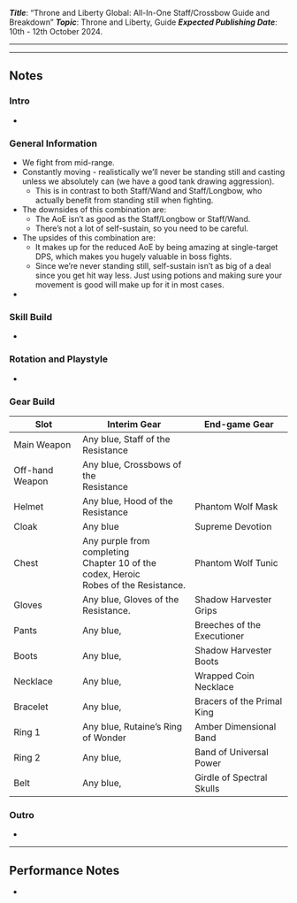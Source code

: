 ***Title***: “Throne and Liberty Global: All-In-One Staff/Crossbow Guide and Breakdown”
***Topic***: Throne and Liberty, Guide
***Expected Publishing Date***: 10th - 12th October 2024.

----



-----
## Notes

### Intro
- 

### General Information
- We fight from mid-range.
- Constantly moving - realistically we’ll never be standing still and casting unless we absolutely can (we have a good tank drawing aggression).
	- This is in contrast to both Staff/Wand and Staff/Longbow, who actually benefit from standing still when fighting.
- The downsides of this combination are:
	- The AoE isn’t as good as the Staff/Longbow or Staff/Wand.
	- There’s not a lot of self-sustain, so you need to be careful.
- The upsides of this combination are:
	- It makes up for the reduced AoE by being amazing at single-target DPS, which makes you hugely valuable in boss fights.
	- Since we’re never standing still, self-sustain isn’t as big of a deal since you get hit way less. Just using potions and making sure your movement is good will make up for it in most cases.
- 

### Skill Build
- 

### Rotation and Playstyle
- 

### Gear Build

| Slot            | Interim Gear                                                                               | End-game Gear               |
| --------------- | ------------------------------------------------------------------------------------------ | --------------------------- |
| Main Weapon     | Any blue, Staff of the Resistance                                                          |                             |
| Off-hand Weapon | Any blue, Crossbows of the <br>Resistance                                                  |                             |
| Helmet          | Any blue, Hood of the Resistance                                                           | Phantom Wolf Mask           |
| Cloak           | Any blue                                                                                   | Supreme Devotion            |
| Chest           | Any purple from completing <br>Chapter 10 of the codex, Heroic<br>Robes of the Resistance. | Phantom Wolf Tunic          |
| Gloves          | Any blue, Gloves of the Resistance.                                                        | Shadow Harvester Grips      |
| Pants           | Any blue,                                                                                  | Breeches of the Executioner |
| Boots           | Any blue,                                                                                  | Shadow Harvester Boots      |
| Necklace        | Any blue,                                                                                  | Wrapped Coin Necklace       |
| Bracelet        | Any blue,                                                                                  | Bracers of the Primal King  |
| Ring 1          | Any blue, Rutaine’s Ring of Wonder                                                         | Amber Dimensional Band      |
| Ring 2          | Any blue,                                                                                  | Band of Universal Power     |
| Belt            | Any blue,                                                                                  | Girdle of Spectral Skulls   |

### Outro
- 


---
## Performance Notes
- 